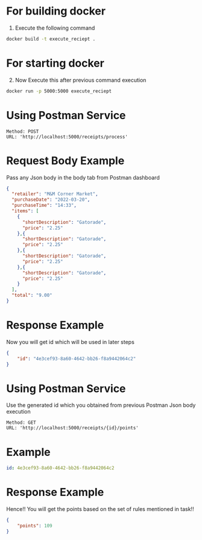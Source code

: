 # For building docker
1. Execute the following command
```cmd command
docker build -t execute_reciept .
```
# For starting docker 
2. Now Execute this after previous command execution
```cmd command
docker run -p 5000:5000 execute_reciept
```
# Using Postman Service
```
Method: POST 
URL: 'http://localhost:5000/receipts/process'
```
# Request Body Example
Pass any Json body in the body tab from Postman dashboard
```json
{
  "retailer": "M&M Corner Market",
  "purchaseDate": "2022-03-20",
  "purchaseTime": "14:33",
  "items": [
    {
      "shortDescription": "Gatorade",
      "price": "2.25"
    },{
      "shortDescription": "Gatorade",
      "price": "2.25"
    },{
      "shortDescription": "Gatorade",
      "price": "2.25"
    },{
      "shortDescription": "Gatorade",
      "price": "2.25"
    }
  ],
  "total": "9.00"
}
```
# Response Example
Now you will get id which will be used in later steps
```json
{
    "id": "4e3cef93-8a60-4642-bb26-f8a9442064c2"
}
```
# Using Postman Service
Use the generated id which you obtained from previous Postman Json body execution
```
Method: GET 
URL: 'http://localhost:5000/receipts/{id}/points'
```
# Example
```yaml
id: 4e3cef93-8a60-4642-bb26-f8a9442064c2 
```
# Response Example
Hence!! You will get the points based on the set of rules mentioned in task!!
```json
{
    "points": 109
}
```
